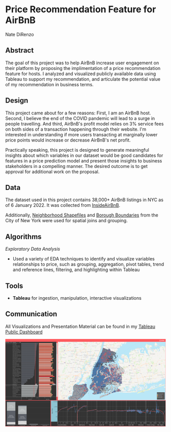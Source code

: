 # Price Recommendation Feature for AirBnB
Nate DiRenzo

## Abstract
The goal of this project was to help AirBnB increase user engagement on their platform by proposing the implimentation of a price recommendation feature for hosts. I analyzed and visualized publicly available data using Tableau to support my recommendation, and articulate the potential value of my recommendation in business terms.

## Design
This project came about for a few reasons: First, I am an AirBnB host. Second, I believe the end of the COVID pandemic will lead to a surge in people travelling. And third, AirBnB's profit model relies on 3% service fees on both sides of a transaction happening through their website. I'm interested in understanding if more users transacting at marginally lower price points would increase or decrease AirBnB's net profit.

Practically speaking, this project is designed to generate meaningful insights about which variables in our dataset would be good candidates for features in a price prediction model and present those insights to business stakeholders in a compelling manner. The desired outcome is to get approval for additional work on the proposal.

## Data
The dataset used in this project contains 38,000+ AirBnB listings in NYC as of 6 January 2022. It was collected from [InsideAirBnB](http://insideairbnb.com/get-the-data.html).

Additionally, [Neighborhood Shapefiles](https://www1.nyc.gov/site/planning/data-maps/open-data/census-download-metadata.page) and [Borough Boundaries](https://data.cityofnewyork.us/City-Government/Borough-Boundaries/tqmj-j8zm) from the City of New York were used for spatial joins and grouping.

## Algorithms
*Exploratory Data Analysis*
- Used a variety of EDA techniques to identify and visualize variables relationships to price, such as grouping, aggregation, pivot tables, trend and reference lines, filtering, and highlighting within Tableau 

## Tools
- **Tableau** for ingestion, manipulation, interactive visualizations

## Communication
All Visualizations and Presentation Material can be found in my [Tableau Public Dashboard](https://public.tableau.com/app/profile/nate.direnzo/viz/NYCAirBnBWorkbook/Presentation)

<img src="dashboard.png" width=1000>
